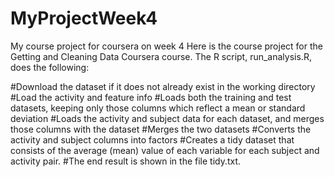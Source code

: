 # MyProjectWeek4
My course project for coursera on week 4
Here is the course project for the Getting and Cleaning Data Coursera course. The R script, run_analysis.R, does the following:

#Download the dataset if it does not already exist in the working directory
#Load the activity and feature info
#Loads both the training and test datasets, keeping only those columns which reflect a mean or standard deviation
#Loads the activity and subject data for each dataset, and merges those columns with the dataset
#Merges the two datasets
#Converts the activity and subject columns into factors
#Creates a tidy dataset that consists of the average (mean) value of each variable for each subject and activity pair.
#The end result is shown in the file tidy.txt.
